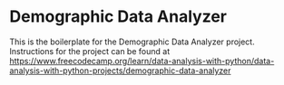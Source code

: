 # Demographic Data Analyzer

This is the boilerplate for the Demographic Data Analyzer project. Instructions for the project can be found at https://www.freecodecamp.org/learn/data-analysis-with-python/data-analysis-with-python-projects/demographic-data-analyzer
